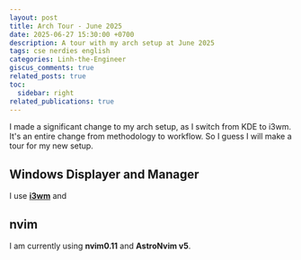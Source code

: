 ```yaml
---
layout: post
title: Arch Tour - June 2025
date: 2025-06-27 15:30:00 +0700
description: A tour with my arch setup at June 2025
tags: cse nerdies english
categories: Linh-the-Engineer
giscus_comments: true
related_posts: true
toc:
  sidebar: right
related_publications: true
---
```


I made a significant change to my arch setup, as I switch from KDE to i3wm. It's an entire change from methodology to workflow. So I guess I will make a tour for my new setup.

## Windows Displayer and Manager

I use [**i3wm**](https://i3wm.org/) and


## nvim

I am currently using **nvim0.11** and **AstroNvim v5**.
